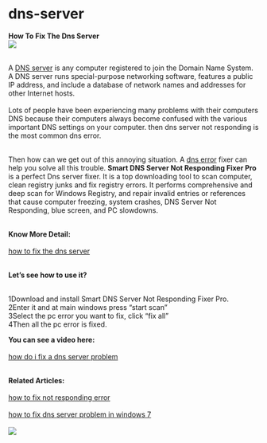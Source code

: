 dns-server
==========
<strong>How To Fix The Dns Server</strong><br />
<a href="http://www.lionsea.com/download/fixer/Smart_Dns_Server_Not_Responding_Fixer_Pro_Setup.exe"><img src="http://i.imgur.com/7unAxh8.gif" /></a><br /><br />

A <a href="https://www.rebelmouse.com/pcfixer/how-to-fix-dns-server-not-resp-385097490.html">DNS server</a> is any computer registered to join the Domain Name System. A DNS server runs special-purpose networking software, features a public IP address, and include a database of network names and addresses for other Internet hosts.<br /><br />
Lots of people have been experiencing many problems with their computers DNS because their computers always become confused with the various important DNS settings on your computer. then dns server not responding is the most common dns error.<br /><br />

Then how can we get out of this annoying situation. A <a href="http://www.scoop.it/t/what-is-dns-error-how-to-fix-it">dns error</a> fixer can help you solve all this trouble. <strong>Smart DNS Server Not Responding Fixer Pro</strong> is a perfect Dns server fixer. It is a top downloading tool to scan computer, clean registry junks and fix registry errors. It performs comprehensive and deep scan for Windows Registry, and repair invalid entries or references that cause computer freezing, system crashes, DNS Server Not Responding, blue screen, and PC slowdowns.<br /><br />

<strong>Know More Detail:</strong><br /><br />
<a href="https://sites.google.com/site/dnsservernotresponding/">how to fix the dns server</a><br /><br />

<strong>Let’s see how to use it?</strong><br /><br />

1Download and install Smart DNS Server Not Responding Fixer Pro.<br />
2Enter it and at main windows press “start scan” <br />
3Select the pc error you want to fix, click “fix all”<br />
4Then all the pc error is fixed.<br />

<strong>You can see a video here:</strong><br /><br />
<a href="http://smart-dns-server-not-responding-fixer-pro.updatestar.com/">how do i fix a dns server problem</a><br /><br />

<strong>Related Articles:</strong><br /><br />
<a href="http://smart-dns-server-not-responding-fixer-pro.soft112.com/">how to fix not responding error</a><br /><br />
<a href="http://download.cnet.com/Smart-Dns-Server-Not-Responding-Fixer-Pro/3000-2094_4-76014538.html">how to fix dns server problem in windows 7</a><br /><br />
<a href="http://www.lionsea.com/product_dnsservernotrespondingfixerpro.php"><img src="http://www.lionsea.com/image/icons/fixer/Dns_Server_Not_Responding_Fixer/main2.png" /></a><br /><br />
